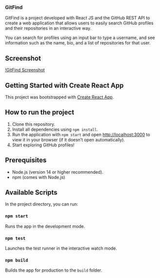 ### GitFind

GitFind is a project developed with React JS and the GitHub REST API to create a web application that allows users to easily search GitHub profiles and their repositories in an interactive way.

You can search for profiles using an input bar to type a username, and see information such as the name, bio, and a list of repositories for that user. 

## Screenshot
[!GitFind Screenshot](./src/assets/gitfingscreenshot.png)

## Getting Started with Create React App

This project was bootstrapped with [Create React App](https://github.com/facebook/create-react-app).

## How to run the project

1. Clone this repository.
2. Install all dependencies using `npm install`.
3. Run the application with `npm start` and open [http://localhost:3000](http://localhost:3000) to view it in your browser (if it doesn’t open automatically).
4. Start exploring GitHub profiles!

## Prerequisites

- Node.js (version 14 or higher recommended).
- npm (comes with Node.js)

## Available Scripts

In the project directory, you can run:

### `npm start`
Runs the app in the development mode.

### `npm test`
Launches the test runner in the interactive watch mode.

### `npm build`
Builds the app for production to the `build` folder.
